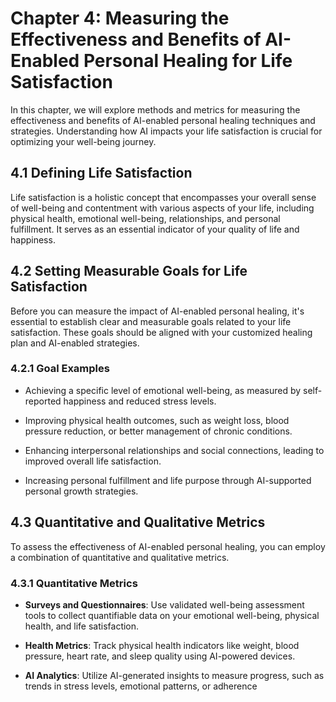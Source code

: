 Chapter 4: Measuring the Effectiveness and Benefits of AI-Enabled Personal Healing for Life Satisfaction
========================================================================================================

In this chapter, we will explore methods and metrics for measuring the effectiveness and benefits of AI-enabled personal healing techniques and strategies. Understanding how AI impacts your life satisfaction is crucial for optimizing your well-being journey.

4.1 Defining Life Satisfaction
------------------------------

Life satisfaction is a holistic concept that encompasses your overall sense of well-being and contentment with various aspects of your life, including physical health, emotional well-being, relationships, and personal fulfillment. It serves as an essential indicator of your quality of life and happiness.

4.2 Setting Measurable Goals for Life Satisfaction
--------------------------------------------------

Before you can measure the impact of AI-enabled personal healing, it's essential to establish clear and measurable goals related to your life satisfaction. These goals should be aligned with your customized healing plan and AI-enabled strategies.

### **4.2.1 Goal Examples**

* Achieving a specific level of emotional well-being, as measured by self-reported happiness and reduced stress levels.

* Improving physical health outcomes, such as weight loss, blood pressure reduction, or better management of chronic conditions.

* Enhancing interpersonal relationships and social connections, leading to improved overall life satisfaction.

* Increasing personal fulfillment and life purpose through AI-supported personal growth strategies.

4.3 Quantitative and Qualitative Metrics
----------------------------------------

To assess the effectiveness of AI-enabled personal healing, you can employ a combination of quantitative and qualitative metrics.

### **4.3.1 Quantitative Metrics**

* **Surveys and Questionnaires**: Use validated well-being assessment tools to collect quantifiable data on your emotional well-being, physical health, and life satisfaction.

* **Health Metrics**: Track physical health indicators like weight, blood pressure, heart rate, and sleep quality using AI-powered devices.

* **AI Analytics**: Utilize AI-generated insights to measure progress, such as trends in stress levels, emotional patterns, or adherence

